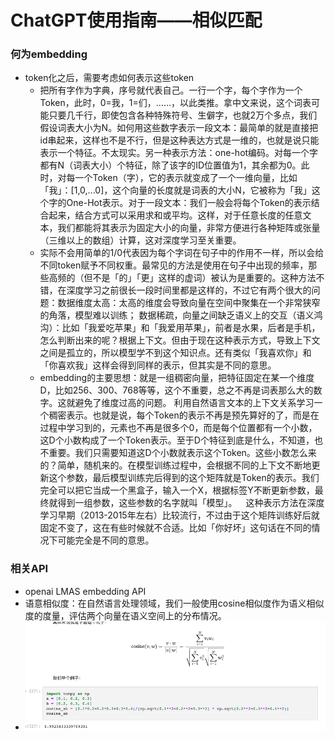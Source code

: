 # ChatGPT使用指南——相似匹配

### 何为embedding
- token化之后，需要考虑如何表示这些token
    - 把所有字作为字典，序号就代表自己。一行一个字，每个字作为一个Token，此时，0=我，1=们，……，以此类推。拿中文来说，这个词表可能只要几千行，即使包含各种特殊符号、生僻字，也就2万个多点，我们假设词表大小为N。如何用这些数字表示一段文本：最简单的就是直接把id串起来，这样也不是不行，但是这种表达方式是一维的，也就是说只能表示一个特征。不太现实。另一种表示方法：one-hot编码。对每一个字都有N（词表大小）个特征，除了该字的ID位置值为1，其余都为0。此时，对每一个Token（字），它的表示就变成了一个一维向量，比如「我」：[1,0,...0]，这个向量的长度就是词表的大小N，它被称为「我」这个字的One-Hot表示。对于一段文本：我们一般会将每个Token的表示结合起来，结合方式可以采用求和或平均。这样，对于任意长度的任意文本，我们都能将其表示为固定大小的向量，非常方便进行各种矩阵或张量（三维以上的数组）计算，这对深度学习至关重要。
    - 实际不会用简单的1/0代表因为每个字词在句子中的作用不一样，所以会给不同token赋予不同权重。最常见的方法是使用在句子中出现的频率，那些高频的（但不是「的」「更」这样的虚词）被认为是重要的。这种方法不错，在深度学习之前很长一段时间里都是这样的，不过它有两个很大的问题：数据维度太高：太高的维度会导致向量在空间中聚集在一个非常狭窄的角落，模型难以训练； 数据稀疏，向量之间缺乏语义上的交互（语义鸿沟）：比如「我爱吃苹果」和「我爱用苹果」，前者是水果，后者是手机，怎么判断出来的呢？根据上下文。但由于现在这种表示方式，导致上下文之间是孤立的，所以模型学不到这个知识点。还有类似「我喜欢你」和「你喜欢我」这样会得到同样的表示，但其实是不同的意思。
    - embedding的主要思想：就是一组稠密向量，把特征固定在某一个维度D，比如256、300、768等等，这个不重要，总之不再是词表那么大的数字。这就避免了维度过高的问题。
利用自然语言文本的上下文关系学习一个稠密表示。也就是说，每个Token的表示不再是预先算好的了，而是在过程中学习到的，元素也不再是很多个0，而是每个位置都有一个小数，这D个小数构成了一个Token表示。至于D个特征到底是什么，不知道，也不重要。我们只需要知道这D个小数就表示这个Token。这些小数怎么来的？简单，随机来的。在模型训练过程中，会根据不同的上下文不断地更新这个参数，最后模型训练完后得到的这个矩阵就是Token的表示。我们完全可以把它当成一个黑盒子，输入一个X，根据标签Y不断更新参数，最终就得到一组参数，这些参数的名字就叫「模型」。 这种表示方法在深度学习早期（2013-2015年左右）比较流行，不过由于这个矩阵训练好后就固定不变了，这在有些时候就不合适。比如「你好坏」这句话在不同的情况下可能完全是不同的意思。

### 相关API
- openai LMAS embedding API
- 语意相似度：在自然语言处理领域，我们一般使用cosine相似度作为语义相似度的度量，评估两个向量在语义空间上的分布情况。
- ![cosine相似度](https://github.com/tinghe14/NLP-Papers/blob/0cead1c6b00a6f190db8e07563aa3e1d1186f914/large%20language%20model/1%20cosine%E7%9B%B8%E4%BC%BC%E5%BA%A6.png)
